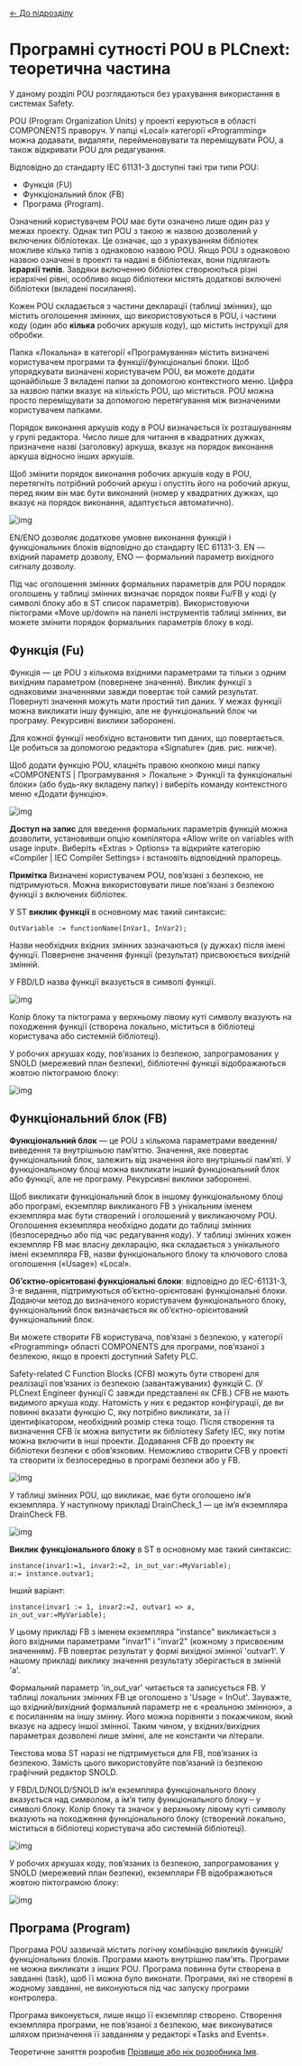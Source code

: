 [<- До підрозділу](README.md)

# Програмні сутності POU в PLCnext: теоретична частина

У даному розділі POU розглядаються без урахування використання в системах Safety.

POU (Program Organization Units) у проекті керуються в області COMPONENTS праворуч. У папці «Local» категорії «Programming» можна додавати, видаляти, перейменовувати та переміщувати POU, а також відкривати POU для редагування.

Відповідно до стандарту IEC 61131-3 доступні такі три типи POU:

- Функція (FU)
- Функціональний блок (FB)
- Програма (Program).

Означений користувачем POU має бути означено лише один раз у межах проекту. Однак тип POU з такою ж назвою дозволений у включених бібліотеках. Це означає, що з урахуванням бібліотек можливе кілька типів з однаковою назвою POU. Якщо POU з однаковою назвою означені в проекті та надані в бібліотеках, вони підлягають **ієрархії типів**. Завдяки включенню бібліотек створюються різні ієрархічні рівні, особливо якщо бібліотеки містять додаткові включені бібліотеки (вкладені посилання).

Кожен POU складається з частини декларації (таблиці змінних), що містить оголошення змінних, що використовуються в POU, і частини коду (один або **кілька** робочих аркушів коду), що містить інструкції для обробки.

Папка «Локальна» в категорії «Програмування» містить визначені користувачем програми та функції/функціональні блоки. Щоб упорядкувати визначені користувачем POU, ви можете додати щонайбільше 3 вкладені папки за допомогою контекстного меню. Цифра за назвою папки вказує на кількість POU, що міститься. POU можна просто переміщувати за допомогою перетягування між визначеними користувачем папками.

Порядок виконання аркушів коду в POU визначається їх розташуванням у групі редактора. Число лише для читання в квадратних дужках, призначене назві (заголовку) аркуша, вказує на порядок виконання аркуша відносно інших аркушів.

Щоб змінити порядок виконання робочих аркушів коду в POU, перетягніть потрібний робочий аркуш і опустіть його на робочий аркуш, перед яким він має бути виконаний (номер у квадратних дужках, що вказує на порядок виконання, адаптується автоматично).

![img](mediaplcnext/POU_Execution_Order.png)

EN/ENO дозволяє додаткове умовне виконання функцій і функціональних блоків відповідно до стандарту IEC 61131-3. EN — вхідний параметр дозволу, ENO — формальний параметр вихідного сигналу дозволу.

Під час оголошення змінних формальних параметрів для POU порядок оголошень у таблиці змінних визначає порядок появи Fu/FB у коді (у символі блоку або в ST список параметрів). Використовуючи піктограми «Move up/down» на панелі інструментів таблиці змінних, ви можете змінити порядок формальних параметрів блоку в коді. 

## Функція (Fu)

Функція — це POU з кількома вхідними параметрами та тільки з одним вихідним параметром (повернене значення). Виклик функції з однаковими значеннями завжди повертає той самий результат. Повернуті значення можуть мати простий тип даних. У межах функції можна викликати іншу функцію, але не функціональний блок чи програму. Рекурсивні виклики заборонені.

Для кожної функції необхідно встановити тип даних, що повертається. Це робиться за допомогою редактора «Signature» (див. рис. нижче).

Щоб додати функцію POU, клацніть правою кнопкою миші папку «COMPONENTS | Програмування > Локальне > Функції та функціональні блоки» (або будь-яку вкладену папку) і виберіть команду контекстного меню «Додати функцію».

![img](mediaplcnext/POU_Function.png)

**Доступ на запис** для введення формальних параметрів функцій можна дозволити, установивши опцію компілятора «Allow write on variables with usage input». Виберіть «Extras > Options» та відкрийте категорію «Compiler | IEC Compiler Settings» і встановіть відповідний прапорець.

**Примітка** Визначені користувачем POU, пов’язані з безпекою, не підтримуються. Можна використовувати лише пов’язані з безпекою функції з включених бібліотек.

У ST **виклик функції** в основному має такий синтаксис:

```
OutVariable := functionName(InVar1, InVar2);
```

Назви необхідних вхідних змінних зазначаються (у дужках) після імені функції. Повернене значення функції (результат) присвоюється вихідній змінній.

У FBD/LD назва функції вказується в символі функції.

![img](mediaplcnext/FU_Call_FBDLD.png)

Колір блоку та піктограма у верхньому лівому куті символу вказують на походження функції (створена локально, міститься в бібліотеці користувача або системній бібліотеці). 

У робочих аркушах коду, пов’язаних із безпекою, запрограмованих у SNOLD (мережевий план безпеки), бібліотечні функції відображаються жовтою піктограмою блоку:

![img](mediaplcnext/FU_Call_FBDLD_Safety.png)

## Функціональний блок (FB)

**Функціональний блок** — це POU з кількома параметрами введення/виведення та внутрішньою пам’яттю. Значення, яке повертає функціональний блок, залежить від значення його внутрішньої пам’яті. У функціональному блоці можна викликати інший функціональний блок або функції, але не програму. Рекурсивні виклики заборонені.

Щоб викликати функціональний блок в іншому функціональному блоці або програмі, екземпляр викликаного FB з унікальним іменем екземпляра має бути створений і оголошений у викликаючому POU. Оголошення екземпляра необхідно додати до таблиці змінних (безпосередньо або під час редагування коду). У таблиці змінних кожен екземпляр FB має власну декларацію, яка складається з унікального імені екземпляра FB, назви функціонального блоку та ключового слова оголошення («Usage») «Local».

**Об’єктно-орієнтовані функціональні блоки**: відповідно до IEC-61131-3, 3-е видання, підтримуються об’єктно-орієнтовані функціональні блоки. Додаючи метод до визначеного користувачем функціонального блоку, функціональний блок визначається як об’єктно-орієнтований функціональний блок. 

Ви можете створити FB користувача, пов’язані з безпекою, у категорії «Programming» області COMPONENTS для програми, пов’язаної з безпекою, якщо в проекті доступний Safety PLC.

Safety-related C Function Blocks (CFB) можуть бути створені для реалізації пов’язаних із безпекою (завантажуваних) функцій C. (У PLCnext Engineer функції C завжди представлені як CFB.) CFB не мають видимого аркуша коду. Натомість у них є редактор конфігурації, де ви повинні вказати функцію C, яку потрібно викликати, за її ідентифікатором, необхідний розмір стека тощо. Після створення та визначення CFB їх можна випустити як бібліотеку Safety IEC, яку потім можна включити в інші проекти. Додавання CFB до проекту як бібліотеки безпеки є обов’язковим. Неможливо створити CFB у проекті та створити їх безпосередньо в програмі безпеки або у FB.

![img](mediaplcnext/POU_FunctionBlock.png)

У таблиці змінних POU, що викликає, має бути оголошено ім’я екземпляра. У наступному прикладі DrainCheck_1 — це ім’я екземпляра DrainCheck FB.

![img](mediaplcnext/FB_InstanceDeclaration.png)

**Виклик функціонального блоку** в ST в основному має такий синтаксис:

```
instance(invar1:=1, invar2:=2, in_out_var:=MyVariable);    
a:= instance.outvar1;
```

Інший варіант:

```
instance(invar1 := 1, invar2:=2, outvar1 => a, in_out_var:=MyVariable);
```

У цьому прикладі FB з іменем екземпляра "instance" викликається з його вхідними параметрами "invar1" і "invar2" (кожному з присвоєним значенням). FB повертає результат у формі вихідної змінної 'outvar1'. У нашому прикладі виклику значення результату зберігається в змінній 'a'.

Формальний параметр 'in_out_var' читається та записується FB. У таблиці локальних змінних FB це оголошено з 'Usage = InOut'. Зауважте, що вхідний/вихідний формальний параметр не є «реальною змінною», а є посиланням на іншу змінну. Його можна порівняти з покажчиком, який вказує на адресу іншої змінної. Таким чином, у вхідних/вихідних параметрах дозволені лише змінні, але не константи чи літерали.

Текстова мова ST наразі не підтримується для FB, пов’язаних із безпекою. Замість цього використовуйте пов’язаний із безпекою графічний редактор SNOLD.

У FBD/LD/NOLD/SNOLD ім’я екземпляра функціонального блоку вказується над символом, а ім’я типу функціонального блоку – у символі блоку. Колір блоку та значок у верхньому лівому куті символу вказують на походження функціонального блоку (створений локально, міститься в бібліотеці користувача або системній бібліотеці).

![img](mediaplcnext/FB_Call_FBDLD.png)

У робочих аркушах коду, пов’язаних із безпекою, запрограмованих у SNOLD (мережевий план безпеки), екземпляри FB відображаються жовтою піктограмою блоку:

![img](mediaplcnext/FB_Call_FBDLD_Safety.png)

## Програма (Program)

Програма POU зазвичай містить логічну комбінацію викликів функцій/функціональних блоків. Програми мають внутрішню пам'ять. Програми не можна викликати з інших POU. Програма повинна бути створена в завданні (task), щоб її можна було виконати. Програми, які не створені в жодному завданні, не виконуються під час запуску програми контролера.

Програма виконується, лише якщо її екземпляр створено. Створення екземпляра програми, не пов’язаної з безпекою, має виконуватися шляхом призначення її завданням у редакторі «Tasks and Events». 



Теоретичне заняття розробив [Прізвище або нік розробника Імя](https://github.com). 
